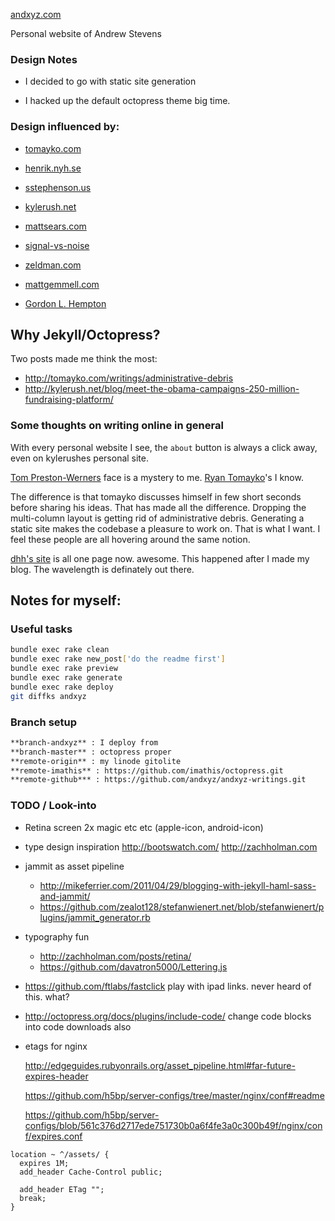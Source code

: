 [andxyz.com](http://andxyz.com/)

Personal website of Andrew Stevens

### Design Notes

  - I decided to go with static site generation

  - I hacked up the default octopress theme big time.

### Design influenced by:

  - [tomayko.com](http://tomayko.com)

  - [henrik.nyh.se](http://henrik.nyh.se)

  - [sstephenson.us](http://sstephenson.us/)

  - [kylerush.net](http://kylerush.net/about-kyle-rush)

  - [mattsears.com](http://mattsears.com/)

  - [signal-vs-noise](http://signalvnoise.com/)

  - [zeldman.com](http://www.zeldman.com/2012/05/18/web-design-manifesto-2012/)

  - [mattgemmell.com](http://mattgemmell.com/)

  - [Gordon L. Hempton](http://codebrief.com/about/)

## Why Jekyll/Octopress?

Two posts made me think the most:

- http://tomayko.com/writings/administrative-debris
- http://kylerush.net/blog/meet-the-obama-campaigns-250-million-fundraising-platform/

### Some thoughts on writing online in general

With every personal website I see, the <code>about</code> button is always a click away, even on kylerushes personal site.

[Tom Preston-Werners](http://tom.preston-werner.com) face is a mystery to me.
[Ryan Tomayko](http://tomayko.com)'s I know.

The difference is that tomayko discusses himself in few short seconds before sharing his ideas. That has made all the difference. Dropping the multi-column layout is getting rid of administrative debris. Generating a static site makes the codebase a pleasure to work on. That is what I want. I feel these people are all hovering around the same notion.

[dhh's site](http://david.heinemeierhansson.com/) is all one page now. awesome. This happened after I made my blog. The wavelength is definately out there.

## Notes for myself:

### Useful tasks

```bash
bundle exec rake clean
bundle exec rake new_post['do the readme first']
bundle exec rake preview
bundle exec rake generate
bundle exec rake deploy
git diffks andxyz
```

### Branch setup

```bash
**branch-andxyz** : I deploy from
**branch-master** : octopress proper
**remote-origin** : my linode gitolite
**remote-imathis** : https://github.com/imathis/octopress.git
**remote-github*** : https://github.com/andxyz/andxyz-writings.git
```

### TODO / Look-into

- Retina screen 2x magic etc etc (apple-icon, android-icon)

- type design inspiration http://bootswatch.com/  http://zachholman.com

- jammit as asset pipeline
  - http://mikeferrier.com/2011/04/29/blogging-with-jekyll-haml-sass-and-jammit/
  - https://github.com/zealot128/stefanwienert.net/blob/stefanwienert/plugins/jammit_generator.rb

- typography fun
  - http://zachholman.com/posts/retina/
  - https://github.com/davatron5000/Lettering.js

- https://github.com/ftlabs/fastclick play with ipad links. never heard of this. what?

- http://octopress.org/docs/plugins/include-code/ change code blocks into code downloads also

- etags for nginx

  http://edgeguides.rubyonrails.org/asset_pipeline.html#far-future-expires-header

  https://github.com/h5bp/server-configs/tree/master/nginx/conf#readme

  https://github.com/h5bp/server-configs/blob/561c376d2717ede751730b0a6f4fe3a0c300b49f/nginx/conf/expires.conf

```nginx
location ~ ^/assets/ {
  expires 1M;
  add_header Cache-Control public;
 
  add_header ETag "";
  break;
}
```
